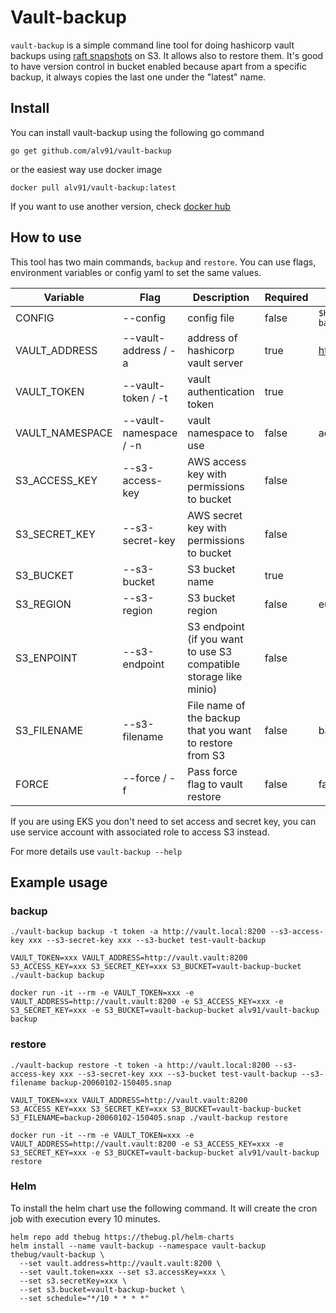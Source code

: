 # Vault-backup

`vault-backup` is a simple command line tool for doing hashicorp vault backups
using [raft snapshots](https://learn.hashicorp.com/tutorials/vault/sop-backup) on S3. It allows also to restore them.
It's good to have version control in bucket enabled because apart from a specific backup, it always copies the last one
under the "latest" name.

## Install

You can install vault-backup using the following go command

    go get github.com/alv91/vault-backup

or the easiest way use docker image

    docker pull alv91/vault-backup:latest

If you want to use another version, check [docker hub](https://hub.docker.com/r/alv91/vault-backup)

## How to use

This tool has two main commands, `backup` and `restore`. You can use flags, environment variables or config yaml to set
the same values.

| Variable        | Flag | Description | Required | Default |
|---|---|---|---|---|
| CONFIG          | --config | config file | false | `$HOME/.vault-backup.yaml` |
| VAULT_ADDRESS   | --vault-address / -a | address of hashicorp vault server | true | https://127.0.0.1:8200 |
| VAULT_TOKEN     | --vault-token / -t | vault authentication token | true | |
| VAULT_NAMESPACE | --vault-namespace / -n | vault namespace to use | false | admin |
| S3_ACCESS_KEY   | --s3-access-key | AWS access key with permissions to bucket | false | |
| S3_SECRET_KEY   | --s3-secret-key | AWS secret key with permissions to bucket | false | |
| S3_BUCKET       | --s3-bucket | S3 bucket name | true | |
| S3_REGION       | --s3-region | S3 bucket region | false | eu-central-1 |
| S3_ENPOINT      | --s3-endpoint | S3 endpoint (if you want to use S3 compatible storage like minio) | false | |
| S3_FILENAME     | --s3-filename | File name of the backup that you want to restore from S3 | false | backup-latest.snap |
| FORCE           | --force / -f | Pass force flag to vault restore | false | false |

If you are using EKS you don't need to set access and secret key, you can use service account with associated role to
access S3 instead.

For more details use `vault-backup --help`

## Example usage

### backup

```
./vault-backup backup -t token -a http://vault.local:8200 --s3-access-key xxx --s3-secret-key xxx --s3-bucket test-vault-backup
```

```
VAULT_TOKEN=xxx VAULT_ADDRESS=http://vault.vault:8200 S3_ACCESS_KEY=xxx S3_SECRET_KEY=xxx S3_BUCKET=vault-backup-bucket ./vault-backup backup
```

```
docker run -it --rm -e VAULT_TOKEN=xxx -e VAULT_ADDRESS=http://vault.vault:8200 -e S3_ACCESS_KEY=xxx -e S3_SECRET_KEY=xxx -e S3_BUCKET=vault-backup-bucket alv91/vault-backup backup
```

### restore

```
./vault-backup restore -t token -a http://vault.local:8200 --s3-access-key xxx --s3-secret-key xxx --s3-bucket test-vault-backup --s3-filename backup-20060102-150405.snap
```

```
VAULT_TOKEN=xxx VAULT_ADDRESS=http://vault.vault:8200 S3_ACCESS_KEY=xxx S3_SECRET_KEY=xxx S3_BUCKET=vault-backup-bucket S3_FILENAME=backup-20060102-150405.snap ./vault-backup restore
```

```
docker run -it --rm -e VAULT_TOKEN=xxx -e VAULT_ADDRESS=http://vault.vault:8200 -e S3_ACCESS_KEY=xxx -e S3_SECRET_KEY=xxx -e S3_BUCKET=vault-backup-bucket alv91/vault-backup restore 
```

### Helm

To install the helm chart use the following command. It will create the cron job with execution every 10 minutes.

```
helm repo add thebug https://thebug.pl/helm-charts
helm install --name vault-backup --namespace vault-backup thebug/vault-backup \
  --set vault.address=http://vault.vault:8200 \ 
  --set vault.token=xxx --set s3.accessKey=xxx \
  --set s3.secretKey=xxx \
  --set s3.bucket=vault-backup-bucket \
  --set schedule="*/10 * * * *"
```
